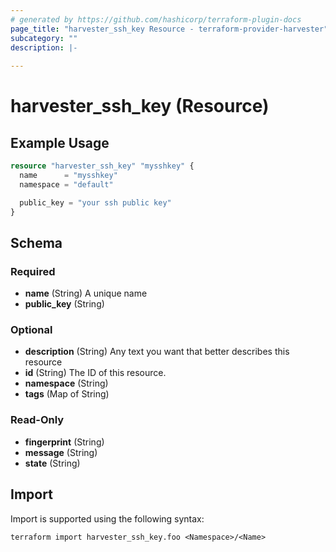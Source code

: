 ```yaml
---
# generated by https://github.com/hashicorp/terraform-plugin-docs
page_title: "harvester_ssh_key Resource - terraform-provider-harvester"
subcategory: ""
description: |-
  
---
```


# harvester_ssh_key (Resource)



## Example Usage

```terraform
resource "harvester_ssh_key" "mysshkey" {
  name      = "mysshkey"
  namespace = "default"

  public_key = "your ssh public key"
}
```

<!-- schema generated by tfplugindocs -->
## Schema

### Required

- **name** (String) A unique name
- **public_key** (String)

### Optional

- **description** (String) Any text you want that better describes this resource
- **id** (String) The ID of this resource.
- **namespace** (String)
- **tags** (Map of String)

### Read-Only

- **fingerprint** (String)
- **message** (String)
- **state** (String)

## Import

Import is supported using the following syntax:

```shell
terraform import harvester_ssh_key.foo <Namespace>/<Name>
```
